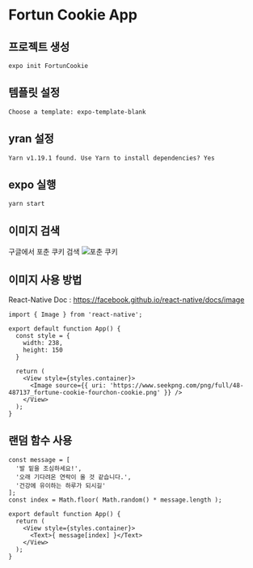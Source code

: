 # Fortun Cookie App 

## 프로젝트 생성 
```
expo init FortunCookie
```

## 템플릿 설정
```
Choose a template: expo-template-blank
```

## yran 설정 
```
Yarn v1.19.1 found. Use Yarn to install dependencies? Yes
```

## expo 실행 
```
yarn start
```

## 이미지 검색 
구글에서 포춘 쿠키 검색 
![포춘 쿠키](https://www.seekpng.com/png/full/48-487137_fortune-cookie-fourchon-cookie.png)

## 이미지 사용 방법 
React-Native Doc : https://facebook.github.io/react-native/docs/image
```
import { Image } from 'react-native';

export default function App() {
  const style = {
    width: 238,
    height: 150
  }

  return (
    <View style={styles.container}>
      <Image source={{ uri: 'https://www.seekpng.com/png/full/48-487137_fortune-cookie-fourchon-cookie.png' }} />
    </View>
  );
}
```

## 랜덤 함수 사용 
```
const message = [
  '발 밑을 조심하세요!',
  '오래 기다려온 연락이 올 것 같습니다.',
  '건강에 유이하는 하루가 되시길'
];
const index = Math.floor( Math.random() * message.length );

export default function App() {
  return (
    <View style={styles.container}>
      <Text>{ message[index] }</Text>
    </View>
  );
}
```
